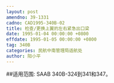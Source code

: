 ```yaml
---
layout: post
amendno: 39-1331
cadno: CAD1995-340B-02
title: 检查/更换上翼的左右紧急出口梁
date: 1995-01-04 00:00:00 +0800
effdate: 1995-01-05 00:00:00 +0800
tag: 340B
categories: 民航中南管理局适航处
author: 阳小平
---
```


##适用范围:
SAAB 340B-324到341和347。

